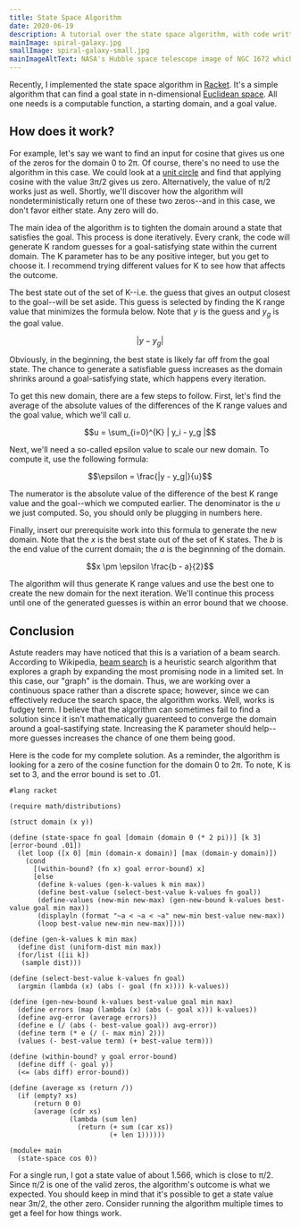 ```yaml
---
title: State Space Algorithm
date: 2020-06-19
description: A tutorial over the state space algorithm, with code written using Racket.
mainImage: spiral-galaxy.jpg
smallImage: spiral-galaxy-small.jpg
mainImageAltText: NASA's Hubble space telescope image of NGC 1672 which is a barred spiral galaxy located in the constellation Dorado
---
```

Recently, I implemented the state space algorithm in [Racket](https://racket-lang.org/). It's a simple algorithm that can find a goal state in n-dimensional [Euclidean space](https://en.wikipedia.org/wiki/Euclidean_space). All one needs is a computable function, a starting domain, and a goal value.

## How does it work?

For example, let's say we want to find an input for cosine that gives us one of the zeros for the domain 0 to 2π. Of course, there's no need to use the algorithm in this case. We could look at a [unit circle](https://en.wikipedia.org/wiki/Unit_circle) and find that applying cosine with the value 3π/2 gives us zero. Alternatively, the value of π/2 works just as well. Shortly, we'll discover how the algorithm will nondeterministically return one of these two zeros--and in this case, we don't favor either state. Any zero will do.

The main idea of the algorithm is to tighten the domain around a state that satisfies the goal. This process is done iteratively. Every crank, the code will generate K random guesses for a goal-satisfying state within the current domain. The K parameter has to be any positive integer, but you get to choose it. I recommend trying different values for K to see how that affects the outcome.

The best state out of the set of K--i.e. the guess that gives an output closest to the goal--will be set aside. This guess is selected by finding the K range value that minimizes the formula below. Note that *y* is the guess and *y<sub>g</sub>* is the goal value.

$$|y - y_g|$$

Obviously, in the beginning, the best state is likely far off from the goal state. The chance to generate a satisfiable guess increases as the domain shrinks around a goal-satisfying state, which happens every iteration. 

To get this new domain, there are a few steps to follow. First, let's find the average of the absolute values of the differences of the K range values and the goal value, which we'll call *u*.

$$u = \sum_{i=0}^{K} | y_i - y_g |$$

Next, we'll need a so-called epsilon value to scale our new domain. To compute it, use the following formula:

$$\epsilon = \frac{|y - y_g|}{u}$$

The numerator is the absolute value of the difference of the best K range value and the goal--which we computed earlier. The denominator is the *u* we just computed. So, you should only be plugging in numbers here.

Finally, insert our prerequisite work into this formula to generate the new domain. Note that the *x* is the best state out of the set of K states. The *b* is the end value of the current domain; the *a* is the beginnning of the domain.

$$x \pm \epsilon \frac{b - a}{2}$$

The algorithm will thus generate K range values and use the best one to create the new domain for the next iteration. We'll continue this process until one of the generated guesses is within an error bound that we choose. 

## Conclusion

Astute readers may have noticed that this is a variation of a beam search. According to Wikipedia, [beam search](https://en.wikipedia.org/wiki/Beam_search) is a heuristic search algorithm that explores a graph by expanding the most promising node in a limited set. In this case, our "graph" is the domain. Thus, we are working over a continuous space rather than a discrete space; however, since we can effectively reduce the search space, the algorithm works. Well, works is fudgey term. I believe that the algorithm can sometimes fail to find a solution since it isn't mathematically guarenteed to converge the domain around a goal-sastifying state. Increasing the K parameter should help--more guesses increases the chance of one them being good.

Here is the code for my complete solution. As a reminder, the algorithm is looking for a zero of the cosine function for the domain 0 to 2π. To note, K is set to 3, and the error bound is set to .01.

```racket
#lang racket

(require math/distributions)

(struct domain (x y))

(define (state-space fn goal [domain (domain 0 (* 2 pi))] [k 3] [error-bound .01])
  (let loop ([x 0] [min (domain-x domain)] [max (domain-y domain)])
    (cond
      [(within-bound? (fn x) goal error-bound) x]
      [else
       (define k-values (gen-k-values k min max))
       (define best-value (select-best-value k-values fn goal))
       (define-values (new-min new-max) (gen-new-bound k-values best-value goal min max))
       (displayln (format "~a < ~a < ~a" new-min best-value new-max))
       (loop best-value new-min new-max)])))

(define (gen-k-values k min max)
  (define dist (uniform-dist min max))
  (for/list ([ii k])
   (sample dist)))

(define (select-best-value k-values fn goal)
  (argmin (lambda (x) (abs (- goal (fn x)))) k-values))

(define (gen-new-bound k-values best-value goal min max)
  (define errors (map (lambda (x) (abs (- goal x))) k-values))
  (define avg-error (average errors))
  (define e (/ (abs (- best-value goal)) avg-error))
  (define term (* e (/ (- max min) 2)))
  (values (- best-value term) (+ best-value term)))

(define (within-bound? y goal error-bound)
  (define diff (- goal y))
  (<= (abs diff) error-bound))

(define (average xs (return /))
  (if (empty? xs)
      (return 0 0)
      (average (cdr xs)
               (lambda (sum len)
                 (return (+ sum (car xs))
                         (+ len 1))))))

(module+ main
  (state-space cos 0))
```

For a single run, I got a state value of about 1.566, which is close to π/2. Since π/2 is one of the valid zeros, the algorithm's outcome is what we expected. You should keep in mind that it's possible to get a state value near 3π/2, the other zero. Consider running the algorithm multiple times to get a feel for how things work.